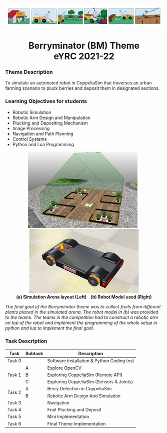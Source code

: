 <div align = "center"><img src="./Images/berryminator_theme1.png" alt="im1" width=900><h1>Berryminator (BM) Theme<br> eYRC 2021-22</h1>

</div>

### Theme Description
To simulate an automated robot in CoppeliaSim that traverses an urban farming scenario to pluck berries and deposit them in designated sections.

### Learning Objectives for students
- Robotic Simulation
- Robotic Arm Design and Manipulation 
- Plucking and Depositing Mechanism
- Image Processing
- Navigation and Path Planning
- Control Systems
- Python and Lua Programming

<div align = "center"><img src="./Images/arena.png" alt="img2" width=350> &nbsp;<img src="./Images/robot.png" alt="img2" width=350>
<br><b>(a) Simulation Arena layout (Left) &nbsp;&nbsp; (b) Robot Model used (Right) </b>

</div>

*The final goal of the Berryminator theme was to collect fruits from different plants placed in the simulated arena. The robot model in (b) was provided to the teams. The teams in the competition had to construct a robotic arm on top of the robot and implement the programming of the whole setup in python and lua to implement the final goal.*

### Task Description

<div align = "center">
<!-- <style type="text/css">
.tg  {border-collapse:collapse;border-spacing:0;}
.tg td{border-color:black;border-style:solid;border-width:1px;font-family:Arial, sans-serif;font-size:14px;
  overflow:hidden;padding:10px 5px;word-break:normal;}
.tg th{border-color:black;border-style:solid;border-width:1px;font-family:Arial, sans-serif;font-size:14px;
  font-weight:normal;overflow:hidden;padding:10px 5px;word-break:normal;}
.tg .tg-c3ow{border-color:inherit;text-align:center;vertical-align:top}
.tg .tg-7btt{border-color:inherit;font-weight:bold;text-align:center;vertical-align:top}
.tg .tg-0pky{border-color:inherit;text-align:left;vertical-align:top}
</style> -->
<table class="tg"><thead>
  <tr>
    <th class="tg-7btt">Task</th>
    <th class="tg-7btt">Subtask</th>
    <th class="tg-7btt">Description</th>
  </tr></thead>
<tbody>
  <tr>
    <td class="tg-c3ow">Task 0</td>
    <td class="tg-c3ow"></td>
    <td class="tg-0pky">Software Installation &amp; Python Coding test</td>
  </tr>
  <tr>
    <td class="tg-c3ow" rowspan="3">Task 1</td>
    <td class="tg-c3ow">A</td>
    <td class="tg-0pky">Explore OpenCV</td>
  </tr>
  <tr>
    <td class="tg-c3ow">B</td>
    <td class="tg-0pky">Exploring CoppeliaSim (Remote API)</td>
  </tr>
  <tr>
    <td class="tg-c3ow">C</td>
    <td class="tg-0pky">Exploring CoppeliaSim (Sensors &amp; Joints)</td>
  </tr>
  <tr>
    <td class="tg-c3ow" rowspan="2">Task 2</td>
    <td class="tg-c3ow">A</td>
    <td class="tg-0pky">Berry Detection in CoppeliaSim</td>
  </tr>
  <tr>
    <td class="tg-c3ow">B</td>
    <td class="tg-0pky">Robotic Arm Design And Simulation</td>
  </tr>
  <tr>
    <td class="tg-c3ow">Task 3</td>
    <td class="tg-c3ow"></td>
    <td class="tg-0pky">Navigation</td>
  </tr>
  <tr>
    <td class="tg-c3ow">Task 4</td>
    <td class="tg-c3ow"></td>
    <td class="tg-0pky">Fruit Plucking and Deposit</td>
  </tr>
  <tr>
    <td class="tg-c3ow">Task 5</td>
    <td class="tg-c3ow"></td>
    <td class="tg-0pky">Mini Implementation</td>
  </tr>
  <tr>
    <td class="tg-c3ow">Task 6</td>
    <td class="tg-c3ow"></td>
    <td class="tg-0pky">Final Theme Implementation</td>
  </tr>
</tbody></table>

</div>